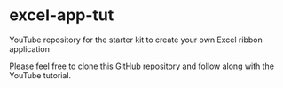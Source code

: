 # excel-app-tut
YouTube repository for the starter kit to create your own Excel ribbon application

Please feel free to clone this GitHub repository and follow along with the YouTube tutorial.
